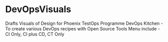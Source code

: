 # DevOpsVisuals
Drafts Visuals of Design for Phoenix TestOps Programme
DevOps Kitchen - To create various DevOps recipes with Open Source Tools
Menu include - CI Only, CI plus CD, CT Only
